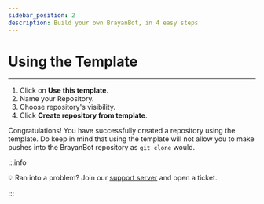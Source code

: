 ```yaml
---
sidebar_position: 2
description: Build your own BrayanBot, in 4 easy steps
---
```


# Using the Template

---

1. Click on **Use this template**.
2. Name your Repository.
3. Choose repository's visibility.
4. Click **Create repository from template**.

Congratulations! You have successfully created a repository using the template. Do keep in mind that using the template will not allow you to make pushes into the BrayanBot repository as `git clone` would.

:::info

💡 Ran into a problem?
Join our [support server](https://brayanbot.dev/discord) and open a ticket.

:::
